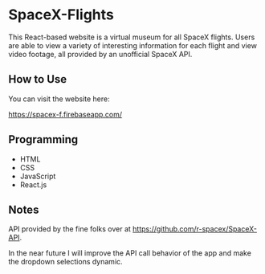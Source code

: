 # SpaceX-Flights
This React-based website is a virtual museum for all SpaceX flights. Users are able to view a variety of interesting information for each flight and view video footage, all provided by an unofficial SpaceX API.

## How to Use
You can visit the website here:

https://spacex-f.firebaseapp.com/

## Programming
* HTML
* CSS
* JavaScript
* React.js

## Notes
API provided by the fine folks over at https://github.com/r-spacex/SpaceX-API.

In the near future I will improve the API call behavior of the app and make the dropdown selections dynamic.